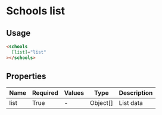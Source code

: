 # Schools list

## Usage

```html
<schools
  [list]="list"
></schools>
```

## Properties

| Name | Required | Values | Type     | Description |
|------|----------|--------|----------|-------------|
| list | True     | -      | Object[] | List data   |
